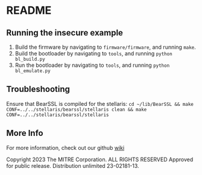 # README

## Running the insecure example

1. Build the firmware by navigating to `firmware/firmware`, and running `make`.
2. Build the bootloader by navigating to `tools`, and running `python bl_build.py`
2. Run the bootloader by navigating to `tools`, and running `python bl_emulate.py`

## Troubleshooting

Ensure that BearSSL is compiled for the stellaris: `cd ~/lib/BearSSL && make CONF=../../stellaris/bearssl/stellaris clean && make CONF=../../stellaris/bearssl/stellaris`

## More Info

For more information, check out our github [wiki](https://github.com/PeanutNotCashew/team_brugh/wiki)

Copyright 2023 The MITRE Corporation. ALL RIGHTS RESERVED
Approved for public release. Distribution unlimited 23-02181-13.

